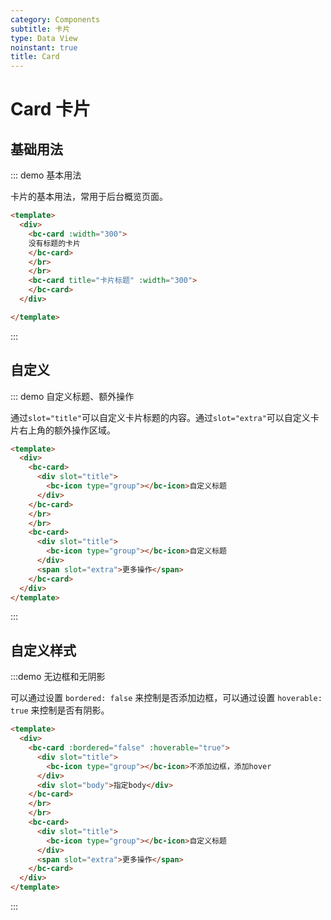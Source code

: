 ```yaml
---
category: Components
subtitle: 卡片
type: Data View
noinstant: true
title: Card
---
```


# Card 卡片

## 基础用法

::: demo 基本用法

卡片的基本用法，常用于后台概览页面。

```html
<template>
  <div>
    <bc-card :width="300">
    没有标题的卡片
    </bc-card>
    </br>
    </br>
    <bc-card title="卡片标题" :width="300">
    </bc-card>
  </div>

</template>
```
:::


## 自定义

::: demo 自定义标题、额外操作

通过`slot="title"`可以自定义卡片标题的内容。通过`slot="extra"`可以自定义卡片右上角的额外操作区域。

```html
<template>
  <div>
    <bc-card>
      <div slot="title">
        <bc-icon type="group"></bc-icon>自定义标题
      </div>
    </bc-card>
    </br>
    </br>
    <bc-card>
      <div slot="title">
        <bc-icon type="group"></bc-icon>自定义标题
      </div>
      <span slot="extra">更多操作</span>
    </bc-card>
  </div>
</template>
```

:::

## 自定义样式

:::demo 无边框和无阴影

可以通过设置 `bordered: false` 来控制是否添加边框，可以通过设置 `hoverable: true` 来控制是否有阴影。

```html
<template>
  <div>
    <bc-card :bordered="false" :hoverable="true">
      <div slot="title">
        <bc-icon type="group"></bc-icon>不添加边框，添加hover
      </div>
      <div slot="body">指定body</div>
    </bc-card>
    </br>
    </br>
    <bc-card>
      <div slot="title">
        <bc-icon type="group"></bc-icon>自定义标题
      </div>
      <span slot="extra">更多操作</span>
    </bc-card>
  </div>
</template>
```
:::
